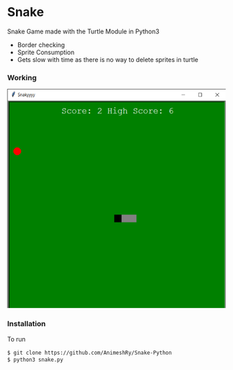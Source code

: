 # Snake

Snake Game made with the Turtle Module in Python3

- Border checking
- Sprite Consumption
- Gets slow with time as there is no way to delete sprites in turtle

### Working

![Result](res.png)

### Installation

To run

```sh
$ git clone https://github.com/AnimeshRy/Snake-Python
$ python3 snake.py
```
